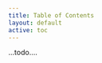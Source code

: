 ```yaml
---
title: Table of Contents
layout: default
active: toc
---
```


<!-- sidebar-wrapper  put your TOC here. like example below...-->

...todo....
